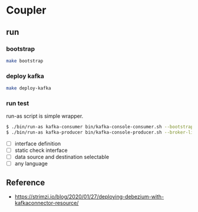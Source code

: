 # Coupler


## run

### bootstrap

```bash
make bootstrap
```

### deploy kafka

```bash
make deploy-kafka
```


### run test

run-as script is simple wrapper.

```bash
$ ./bin/run-as kafka-consumer bin/kafka-console-consumer.sh --bootstrap-server coupler-cluster-kafka-bootstrap:9092 --topic my-topic --from-beginning
$ ./bin/run-as kafka-producer bin/kafka-console-producer.sh --broker-list coupler-cluster-kafka-bootstrap:9092 --topic my-topic
```

- [ ] interface definition
- [ ] static check interface
- [ ] data source and destination selectable
- [ ] any language

## Reference
- https://strimzi.io/blog/2020/01/27/deploying-debezium-with-kafkaconnector-resource/
